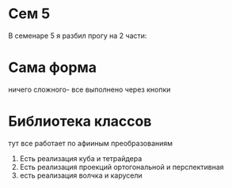 # Сем 5
В семенаре 5 я разбил прогу на 2 части:
# Сама форма
ничего сложного- все выполнено через кнопки
# Библиотека классов 
тут все работает по афииным преобразованиям
1) Есть реализация куба и тетрайдера
2) Есть реализация проекций ортогональной и перспективная
3) есть реализация волчка и карусели
